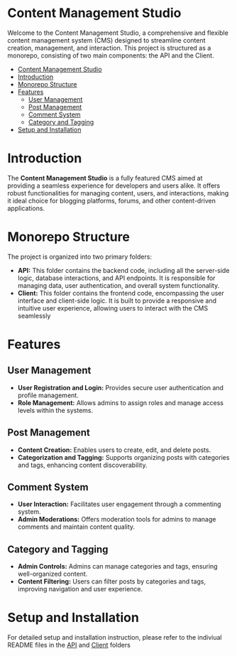 # Content Management Studio

Welcome to the Content Management Studio, a comprehensive and flexible content management system (CMS) designed to streamline content creation, management, and interaction. This project is structured as a monorepo, consisting of two main components: the API and the Client.

- [Content Management Studio](#content-management-studio)
- [Introduction](#introduction)
- [Monorepo Structure](#monorepo-structure)
- [Features](#features)
  - [User Management](#user-management)
  - [Post Management](#post-management)
  - [Comment System](#comment-system)
  - [Category and Tagging](#category-and-tagging)
- [Setup and Installation](#setup-and-installation)

# Introduction

The **Content Management Studio** is a fully featured CMS aimed at providing a seamless experience for developers and users alike. It offers robust functionalities for managing content, users, and interactions, making it ideal choice for blogging platforms, forums, and other content-driven applications.

# Monorepo Structure

The project is organized into two primary folders:
- **API:** This folder contains the backend code, including all the server-side logic, database interactions, and API endpoints. It is responsible for managing data, user authentication, and overall system functionality.
- **Client:** This folder contains the frontend code, encompassing the user interface and client-side logic. It is built to provide a responsive and intuitive user experience, allowing users to interact with the CMS seamlessly

# Features

## User Management

- **User Registration and Login:** Provides secure user authentication and profile management.
- **Role Management:** Allows admins to assign roles and manage access levels within the systems.

## Post Management

- **Content Creation:** Enables users to create, edit, and delete posts.
- **Categorization and Tagging:** Supports organizing posts with categories and tags, enhancing content discoverability.

## Comment System

- **User Interaction:** Facilitates user engagement through a commenting system.
- **Admin Moderations:** Offers moderation tools for admins to manage comments and maintain content quality.

## Category and Tagging

- **Admin Controls:** Admins can manage categories and tags, ensuring well-organized content.
- **Content Filtering:** Users can filter posts by categories and tags, improving navigation and user experience.

# Setup and Installation

For detailed setup and installation instruction, please refer to the indiviual README files in the [API](./api/README.md) and [Client](./client/README.md) folders